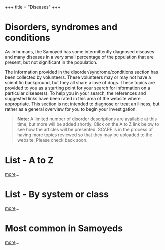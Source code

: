 +++
title = "Diseases"
+++

# Disorders, syndromes and conditions

As in humans, the Samoyed has some intermittently diagnosed diseases and many diseases in a very small percentage of the population that are present, but not significant in the population.

The information provided in the disorder/syndrome/conditions section has been collected by volunteers.
These volunteers may or may not have a scientific background, but they all share a love of dogs.
These topics are provided to you as a starting point for your search for information on a particular disease(s).
To help you in your search, the references and suggested links have been rated in this area of the website where appropriate.
This section is not intended to diagnose or treat an illness, but rather as a general overview for you to begin your investigation.

> **Note:** A limited number of disorder descriptions are available at this time, but more will be added shortly.
> Click on the A to Z link below to see how the articles will be presented.
> SCARF is in the process of having more topics reviewed so that they may be uploaded to the website.
> Please check back soon.


# List - A to Z

[more](/diseases/a-to-z-diseases)...


# List - By system or class

[more](/diseases/by-system-or-class)...


# Most common in Samoyeds

[more](/diseases/most-common-diagnoses)...
